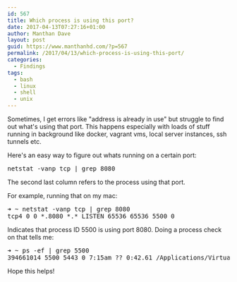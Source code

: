 ```yaml
---
id: 567
title: Which process is using this port?
date: 2017-04-13T07:27:16+01:00
author: Manthan Dave
layout: post
guid: https://www.manthanhd.com/?p=567
permalink: /2017/04/13/which-process-is-using-this-port/
categories:
  - Findings
tags:
  - bash
  - linux
  - shell
  - unix
---
```

Sometimes, I get errors like "address is already in use" but struggle to find out what's using that port. This happens especially with loads of stuff running in background like docker, vagrant vms, local server instances, ssh tunnels etc.

Here's an easy way to figure out whats running on a certain port:
<pre class="lang:sh decode:true">netstat -vanp tcp | grep 8080</pre>
The second last column refers to the process using that port.

For example, running that on my mac:
<pre class="lang:sh decode:true">➜ ~ netstat -vanp tcp | grep 8080
tcp4 0 0 *.8080 *.* LISTEN 65536 65536 5500 0</pre>
Indicates that process ID <span class="lang:default decode:true  crayon-inline ">5500</span> is using port <span class="lang:default decode:true  crayon-inline">8080</span>. Doing a process check on that tells me:
<pre class="lang:sh decode:true">➜ ~ ps -ef | grep 5500
394661014 5500 5443 0 7:15am ?? 0:42.61 /Applications/VirtualBox.app/Contents/MacOS/VBoxHeadless --comment kitchen-awesomevm --startvm b459e3ea-566b-4184-a109-cf97338958aa --vrde config</pre>
Hope this helps!